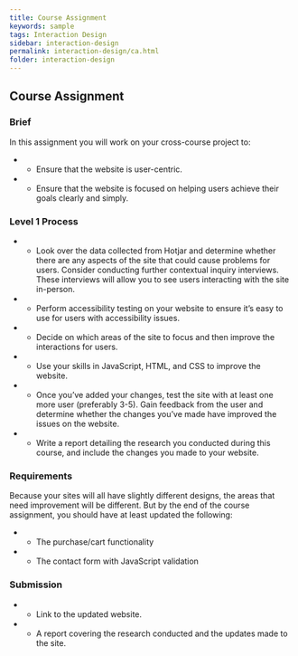 ```yaml
---
title: Course Assignment
keywords: sample
tags: Interaction Design
sidebar: interaction-design
permalink: interaction-design/ca.html
folder: interaction-design
---
```


## Course Assignment 

### Brief 

In this assignment you will work on your cross-course project to: 

- - Ensure that the website is user-centric. 

- - Ensure that the website is focused on helping users achieve their goals clearly and simply. 

### Level 1 Process 

- - Look over the data collected from Hotjar and determine whether there are any aspects of the site that could cause problems for users. Consider conducting further contextual inquiry interviews. These interviews will allow you to see users interacting with the site in-person. 

- - Perform accessibility testing on your website to ensure it’s easy to use for users with accessibility issues. 

- - Decide on which areas of the site to focus and then improve the interactions for users. 

- - Use your skills in JavaScript, HTML, and CSS to improve the website.  

- - Once you’ve added your changes, test the site with at least one more user (preferably 3-5). Gain feedback from the user and determine whether the changes you’ve made have improved the issues on the website. 

- - Write a report detailing the research you conducted during this course, and include the changes you made to your website. 

### Requirements 

Because your sites will all have slightly different designs, the areas that need improvement will be different. But by the end of the course assignment, you should have at least updated the following: 

- - The purchase/cart functionality 

- - The contact form with JavaScript validation 

### Submission 

- - Link to the updated website. 

- - A report covering the research conducted and the updates made to the site. 